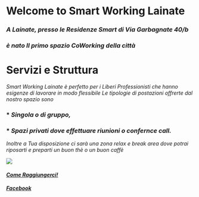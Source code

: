 # Welcome to Smart Working Lainate

### _A Lainate, presso le Residenze Smart di Via Garbagnate 40/b_ 
### _è nato Il primo spazio CoWorking della città_   

# Servizi e Struttura

_Smart Working Lainate è perfetto per i Liberi Professionisti_ 
_che hanno esigenze di lavorare in modo flessibile_ 
_Le tipologie di postazioni offrerte dal nostro spazio sono_ 

### * _Singola o di gruppo,_ 
### * _Spazi privati dove effettuare riunioni o confernce call._ 

_Inoltre a Tua disposizione ci sarà una zona relax e break area_ 
_dove potrai riposarti e preparti un buon thè o un buon caffè_  

![](https://ams3.digitaloceanspaces.com/sempionenews/2016/06/coworking-residenze.jpg)

#### **_[Come Raggiungerci!](https://www.google.com/maps/place/Via+Garbagnate,+40,+20020+Lainate+MI/data=!4m2!3m1!1s0x4786949b4475c127:0xf69ee47b2d416746?ved=2ahUKEwj2hu3X_vreAhUO3KQKHfYECDsQ8gEwAHoECAAQAQ)_**
#### **_[Facebook](https://www.facebook.com/SmartWorkingLainate/)_**

